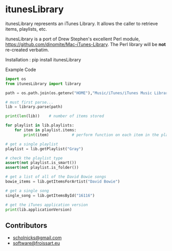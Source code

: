 itunesLibrary
==============

itunesLibrary represents an iTunes Library. It allows the caller to retrieve items, playlists, etc.

itunesLibrary is a port of Drew Stephen's excellent Perl module, https://github.com/dinomite/Mac-iTunes-Library. The Perl
library will be **not** re-created verbatim.

Installation : pip install itunesLibrary

Example Code

```python
import os
from itunesLibrary import library

path = os.path.join(os.getenv("HOME"),"Music/iTunes/iTunes Music Library.xml")

# must first parse...
lib = library.parse(path)

print(len(lib))    # number of items stored

for playlist in lib.playlists:
    for item in playlist.items:
        print(item)          # perform function on each item in the playlist

# get a single playlist
playlist = lib.getPlaylist("Gray")

# check the playlist type
assert(not playlist.is_smart())
assert(not playlist.is_folder())

# get a list of all of the David Bowie songs
bowie_items = lib.getItemsForArtist("David Bowie")

# get a single song
single_song = lib.getItemsById("16116")

# get the iTunes application version
print(lib.applicationVersion)
```

## Contributors
* scholnicks@gmail.com
* software@froissart.eu
